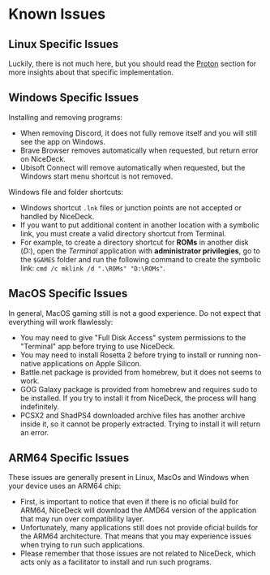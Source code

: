 # Known Issues

## Linux Specific Issues

Luckily, there is not much here, but you should read the [Proton](./Proton.md) section for more insights about that specific implementation.

## Windows Specific Issues

Installing and removing programs:

- When removing Discord, it does not fully remove itself and you will still see the app on Windows.
- Brave Browser removes automatically when requested, but return error on NiceDeck.
- Ubisoft Connect will remove automatically when requested, but the Windows start menu shortcut is not removed.

Windows file and folder shortcuts:

- Windows shortcut ``.lnk`` files or junction points are not accepted or handled by NiceDeck.
- If you want to put additional content in another location with a symbolic link, you must create a valid directory shortcut from Terminal.
- For example, to create a directory shortcut for **ROMs** in another disk (*D:*), open the *Terminal* application with **administrator privilegies**, go to the ``$GAMES`` folder and run the following command to create the symbolic link: ``cmd /c mklink /d ".\ROMs" "D:\ROMs"``.

## MacOS Specific Issues

In general, MacOS gaming still is not a good experience. Do not expect that everything will work flawlessly:

- You may need to give "Full Disk Access" system permissions to the "Terminal" app before trying to use NiceDeck.
- You may need to install Rosetta 2 before trying to install or running non-native applications on Apple Silicon.
- Battle.net package is provided from homebrew, but it does not seems to work.
- GOG Galaxy package is provided from homebrew and requires sudo to be installed. If you try to install it from NiceDeck, the process will hang indefinitely.
- PCSX2 and ShadPS4 downloaded archive files has another archive inside it, so it cannot be properly extracted. Trying to install it will return an error.

## ARM64 Specific Issues

These issues are generally present in Linux, MacOs and Windows when your device uses an ARM64 chip:

- First, is important to notice that even if there is no oficial build for ARM64, NiceDeck will download the AMD64 version of the application that may run over compatibility layer.
- Unfortunately, many applications still does not provide oficial builds for the ARM64 architecture. That means that you may experience issues when trying to run such applications.
- Please remember that those issues are not related to NiceDeck, which acts only as a facilitator to install and run such programs.

